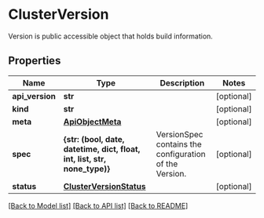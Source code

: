 # ClusterVersion

Version is public accessible object that holds build information.
## Properties
Name | Type | Description | Notes
------------ | ------------- | ------------- | -------------
**api_version** | **str** |  | [optional] 
**kind** | **str** |  | [optional] 
**meta** | [**ApiObjectMeta**](ApiObjectMeta.md) |  | [optional] 
**spec** | **{str: (bool, date, datetime, dict, float, int, list, str, none_type)}** | VersionSpec contains the configuration of the Version. | [optional] 
**status** | [**ClusterVersionStatus**](ClusterVersionStatus.md) |  | [optional] 

[[Back to Model list]](../README.md#documentation-for-models) [[Back to API list]](../README.md#documentation-for-api-endpoints) [[Back to README]](../README.md)


